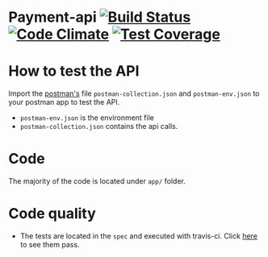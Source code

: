 # Payment-api [![Build Status](https://travis-ci.org/llaine/payment-api.svg?branch=master)](https://travis-ci.org/llaine/payment-api) [![Code Climate](https://codeclimate.com/github/llaine/payment-api/badges/gpa.svg)](https://codeclimate.com/github/llaine/payment-api) [![Test Coverage](https://codeclimate.com/github/llaine/payment-api/badges/coverage.svg)](https://codeclimate.com/github/llaine/payment-api/coverage)

# How to test the API

Import the [postman's](https://www.getpostman.com/) file `postman-collection.json` and `postman-env.json` to your postman app to test the API.
- `postman-env.json` is the environment file
- `postman-collection.json` contains the api calls.
 
# Code
 
 The majority of the code is located under `app/` folder.

# Code quality
 
 - The tests are located in the `spec` and executed with travis-ci. Click [here](https://travis-ci.org/llaine/payment-api) to see them pass.

